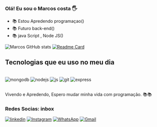 
### Olá! Eu sou o Marcos costa 🖐️

- 📚 Estou Apredendo programaçao()<br/>
- 📚 Futuro back-end()<br/>
- 📚 java Script , Node JS()<br/>

![Marcos GitHub stats](https://github-readme-stats.vercel.app/api?username=mrcoscosta&show_icons=true&theme=dracula)
[![Readme Card](https://github-readme-stats.vercel.app/api/pin/?username=mrcoscosta&repo=github-readme-stats)](https://github.com/mrcoscosta)

## Tecnologias que eu uso no meu dia
<div style="display: inline_block"><br/>
<div style="display: inline_block">
  <img align="center" alt="mongodb" src="https://img.shields.io/badge/MongoDB-4EA94B?style=for-the-badge&logo=mongodb&logoColor=white" />
  <img align="center" alt="nodejs" src="https://img.shields.io/badge/Node.js-43853D?style=for-the-badge&logo=node.js&logoColor=white" />
  <img align="center" alt="js" src="https://img.shields.io/badge/JavaScript-F7DF1E?style=for-the-badge&logo=javascript&logoColor=black" />
  <img align="center" alt="git" src="https://img.shields.io/badge/GIT-E44C30?style=for-the-badge&logo=git&logoColor=white" />
  <img align="center" alt="express" src="https://img.shields.io/badge/Express.js-404D59?style=for-the-badge" /><br/><br/>
  

Vivendo e Apredendo, Espero mudar minha vida com programação. 📚📚
### Redes Socias: inbox
 [![linkedin](https://img.shields.io/badge/LinkedIn-0077B5?style=for-the-badge&logo=linkedin&logoColor=white)](https://www.linkedin.com/marcos-costa-42431823a)
 [![Instagram](https://img.shields.io/badge/Instagram-E4405F?style=for-the-badge&logo=instagram&logoColor=white)](https://www.instagram.com/mrcosants/)
 [![WhatsApp](https://img.shields.io/badge/WhatsApp-25D366?style=for-the-badge&logo=whatsapp&logoColor=white)](http://api.whatsapp.com/send?1=pt_BR&phone=5598985460842)
 [![Gmail](https://img.shields.io/badge/Gmail-D14836?style=for-the-badge&logo=gmail&logoColor=white)]()
